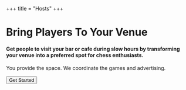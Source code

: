 +++
title = "Hosts"
+++

<div class="text-center">
<h1 class="display-4 fw-bold  mb-4">Bring Players To Your Venue</h1>

<h4 class="text-muted mb-4">Get people to visit your bar or cafe during slow hours by transforming your venue into a preferred spot for chess enthusiasts.</h4>
<p class="fs-5 text-secondary mb-4">You provide the space. We coordinate the games and advertising.</p>
<button class="btn btn-primary btn-lg px-4 py-3"><i class="bi bi-rocket me-2"></i>Get Started</button></div>

</div>